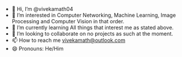 - 👋 Hi, I’m @vivekamath04
- 👀 I’m interested in Computer Networking, Machine Learning, Image Processing and Computer Vision in that order.
- 🌱 I’m currently learning All things that interest me as stated above.
- 💞️ I’m looking to collaborate on no projects as such at the moment.
- 📫 How to reach me vivekamath@outlook.com  
- 😄 Pronouns: He/Him  

<!---
vivekamath04/vivekamath04 is a ✨ special ✨ repository because its `README.md` (this file) appears on your GitHub profile.
You can click the Preview link to take a look at your changes.
--->
